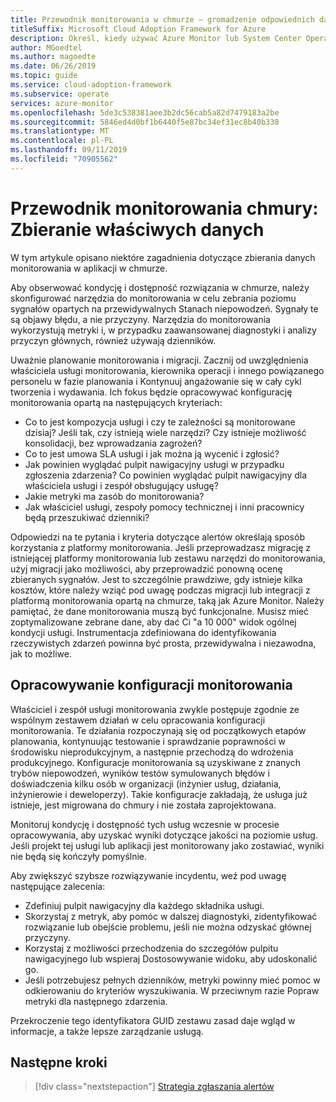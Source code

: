 ```yaml
---
title: Przewodnik monitorowania w chmurze — gromadzenie odpowiednich danych
titleSuffix: Microsoft Cloud Adoption Framework for Azure
description: Określ, kiedy używać Azure Monitor lub System Center Operations Manager w Microsoft Azure
author: MGoedtel
ms.author: magoedte
ms.date: 06/26/2019
ms.topic: guide
ms.service: cloud-adoption-framework
ms.subservice: operate
services: azure-monitor
ms.openlocfilehash: 5de3c538381aee3b2dc56cab5a82d7479183a2be
ms.sourcegitcommit: 5846ed4d0bf1b6440f5e87bc34ef31ec8b40b338
ms.translationtype: MT
ms.contentlocale: pl-PL
ms.lasthandoff: 09/11/2019
ms.locfileid: "70905562"
---
```

# <a name="cloud-monitoring-guide-collecting-the-right-data"></a>Przewodnik monitorowania chmury: Zbieranie właściwych danych

W tym artykule opisano niektóre zagadnienia dotyczące zbierania danych monitorowania w aplikacji w chmurze.

Aby obserwować kondycję i dostępność rozwiązania w chmurze, należy skonfigurować narzędzia do monitorowania w celu zebrania poziomu sygnałów opartych na przewidywalnych Stanach niepowodzeń. Sygnały te są objawy błędu, a nie przyczyny. Narzędzia do monitorowania wykorzystują metryki i, w przypadku zaawansowanej diagnostyki i analizy przyczyn głównych, również używają dzienników.

Uważnie planowanie monitorowania i migracji. Zacznij od uwzględnienia właściciela usługi monitorowania, kierownika operacji i innego powiązanego personelu w fazie planowania i Kontynuuj angażowanie się w cały cykl tworzenia i wydawania. Ich fokus będzie opracowywać konfigurację monitorowania opartą na następujących kryteriach:

- Co to jest kompozycja usługi i czy te zależności są monitorowane dzisiaj? Jeśli tak, czy istnieją wiele narzędzi? Czy istnieje możliwość konsolidacji, bez wprowadzania zagrożeń?
- Co to jest umowa SLA usługi i jak można ją wycenić i zgłosić?
- Jak powinien wyglądać pulpit nawigacyjny usługi w przypadku zgłoszenia zdarzenia? Co powinien wyglądać pulpit nawigacyjny dla właściciela usługi i zespół obsługujący usługę?
- Jakie metryki ma zasób do monitorowania?  
- Jak właściciel usługi, zespoły pomocy technicznej i inni pracownicy będą przeszukiwać dzienniki?

Odpowiedzi na te pytania i kryteria dotyczące alertów określają sposób korzystania z platformy monitorowania. Jeśli przeprowadzasz migrację z istniejącej platformy monitorowania lub zestawu narzędzi do monitorowania, użyj migracji jako możliwości, aby przeprowadzić ponowną ocenę zbieranych sygnałów. Jest to szczególnie prawdziwe, gdy istnieje kilka kosztów, które należy wziąć pod uwagę podczas migracji lub integracji z platformą monitorowania opartą na chmurze, taką jak Azure Monitor. Należy pamiętać, że dane monitorowania muszą być funkcjonalne. Musisz mieć zoptymalizowane zebrane dane, aby dać Ci "a 10 000" widok ogólnej kondycji usługi. Instrumentacja zdefiniowana do identyfikowania rzeczywistych zdarzeń powinna być prosta, przewidywalna i niezawodna, jak to możliwe.

## <a name="develop-a-monitoring-configuration"></a>Opracowywanie konfiguracji monitorowania

Właściciel i zespół usługi monitorowania zwykle postępuje zgodnie ze wspólnym zestawem działań w celu opracowania konfiguracji monitorowania. Te działania rozpoczynają się od początkowych etapów planowania, kontynuując testowanie i sprawdzanie poprawności w środowisku nieprodukcyjnym, a następnie przechodzą do wdrożenia produkcyjnego. Konfiguracje monitorowania są uzyskiwane z znanych trybów niepowodzeń, wyników testów symulowanych błędów i doświadczenia kilku osób w organizacji (inżynier usług, działania, inżynierowie i deweloperzy). Takie konfiguracje zakładają, że usługa już istnieje, jest migrowana do chmury i nie została zaprojektowana.

Monitoruj kondycję i dostępność tych usług wczesnie w procesie opracowywania, aby uzyskać wyniki dotyczące jakości na poziomie usług. Jeśli projekt tej usługi lub aplikacji jest monitorowany jako zostawiać, wyniki nie będą się kończyły pomyślnie.

Aby zwiększyć szybsze rozwiązywanie incydentu, weź pod uwagę następujące zalecenia:

- Zdefiniuj pulpit nawigacyjny dla każdego składnika usługi.
- Skorzystaj z metryk, aby pomóc w dalszej diagnostyki, zidentyfikować rozwiązanie lub obejście problemu, jeśli nie można odzyskać głównej przyczyny.
- Korzystaj z możliwości przechodzenia do szczegółów pulpitu nawigacyjnego lub wspieraj Dostosowywanie widoku, aby udoskonalić go.
- Jeśli potrzebujesz pełnych dzienników, metryki powinny mieć pomoc w odkierowaniu do kryteriów wyszukiwania. W przeciwnym razie Popraw metryki dla następnego zdarzenia.

Przekroczenie tego identyfikatora GUID zestawu zasad daje wgląd w informacje, a także lepsze zarządzanie usługą.

## <a name="next-steps"></a>Następne kroki

> [!div class="nextstepaction"]
> [Strategia zgłaszania alertów](./alert.md)
